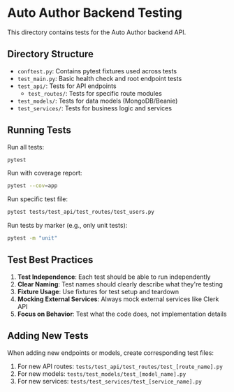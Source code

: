 # Auto Author Backend Testing

This directory contains tests for the Auto Author backend API.

## Directory Structure

- `conftest.py`: Contains pytest fixtures used across tests
- `test_main.py`: Basic health check and root endpoint tests
- `test_api/`: Tests for API endpoints
  - `test_routes/`: Tests for specific route modules
- `test_models/`: Tests for data models (MongoDB/Beanie)
- `test_services/`: Tests for business logic and services

## Running Tests

Run all tests:
```bash
pytest
```

Run with coverage report:
```bash
pytest --cov=app
```

Run specific test file:
```bash
pytest tests/test_api/test_routes/test_users.py
```

Run tests by marker (e.g., only unit tests):
```bash
pytest -m "unit"
```

## Test Best Practices

1. **Test Independence**: Each test should be able to run independently
2. **Clear Naming**: Test names should clearly describe what they're testing
3. **Fixture Usage**: Use fixtures for test setup and teardown
4. **Mocking External Services**: Always mock external services like Clerk API
5. **Focus on Behavior**: Test what the code does, not implementation details

## Adding New Tests

When adding new endpoints or models, create corresponding test files:

1. For new API routes: `tests/test_api/test_routes/test_[route_name].py`
2. For new models: `tests/test_models/test_[model_name].py`
3. For new services: `tests/test_services/test_[service_name].py`
